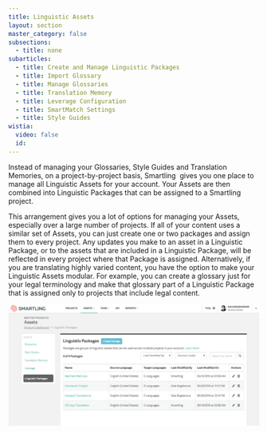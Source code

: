 ```yaml
---
title: Linguistic Assets
layout: section
master_category: false
subsections:
  - title: none
subarticles:
  - title: Create and Manage Linguistic Packages
  - title: Import Glossary
  - title: Manage Glossaries
  - title: Translation Memory
  - title: Leverage Configuration
  - title: SmartMatch Settings
  - title: Style Guides
wistia:
  video: false
  id:
---
```



Instead of managing your Glossaries, Style Guides and Translation Memories, on a project-by-project basis, Smartling  gives you one place to manage all Linguistic Assets for your account. Your Assets are then combined into Linguistic Packages that can be assigned to a Smartling project.

This arrangement gives you a lot of options for managing your Assets, especially over a large number of projects. If all of your content uses a similar set of Assets, you can just create one or two packages and assign them to every project. Any updates you make to an asset in a Linguistic Package, or to the assets that are included in a Linguistic Package, will be reflected in every project where that Package is assigned. Alternatively, if you are translating highly varied content, you have the option to make your Linguistic Assets modular. For example, you can create a glossary just for your legal terminology and make that glossary part of a Linguistic Package that is assigned only to projects that include legal content.

![](/uploads/versions/smartling___linguistic_assets---x----1267-615x---.png)